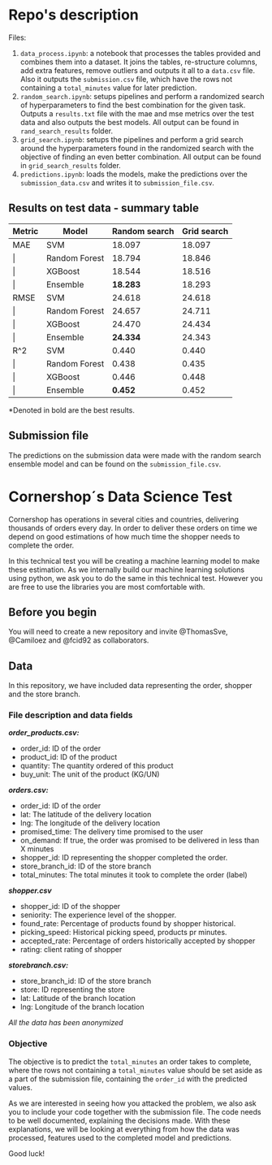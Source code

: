 # Repo's description

Files:
1. `data_process.ipynb`: a notebook that processes the tables provided and combines them into a dataset. It joins the tables, re-structure columns, add extra features, remove outliers and outputs it all to a `data.csv` file. Also it outputs the `submission.csv` file, which have the rows not containing a `total_minutes` value for later prediction.
2. `random_search.ipynb`: setups pipelines and perform a randomized search of hyperparameters to find the best combination for the given task. Outputs a `results.txt` file with the mae and mse metrics over the test data and also outputs the best models. All output can be found in `rand_search_results` folder.
3. `grid_search.ipynb`: setups the pipelines and perform a grid search around the hyperparameters found in the randomized search with the objective of finding an even better combination. All output can be found in `grid_search_results` folder.
4. `predictions.ipynb`: loads the models, make the predictions over the `submission_data.csv` and writes it to `submission_file.csv`.

## Results on test data - summary table

| Metric | Model         | Random search       | Grid search         |
|--------|---------------|---------------------|---------------------|
| MAE    | SVM           | 18.097   | 18.097  |
| \|     | Random Forest | 18.794  | 18.846  |
| \|     | XGBoost       | 18.544  | 18.516  |
| \|     | Ensemble      | **18.283**  | 18.293   |
|RMSE    | SVM           | 24.618   | 24.618   |
| \|     | Random Forest | 24.657  | 24.711  |
| \|     | XGBoost       | 24.470   | 24.434  |
| \|     | Ensemble      | **24.334**  | 24.343  |
|  R^2   | SVM           | 0.440  | 0.440 |
| \|     | Random Forest | 0.438  | 0.435  |
| \|     | XGBoost       | 0.446 | 0.448  |
| \|     | Ensemble      | **0.452**  | 0.452 |

*Denoted in bold are the best results.

## Submission file
The predictions on the submission data were made with the random search ensemble model and can be found on the `submission_file.csv`.

# Cornershop´s Data Science Test

Cornershop has operations in several cities and countries, delivering thousands of orders every day. In order to deliver these orders on time we depend on good estimations of how much time the shopper needs to complete the order.

In this technical test you will be creating a machine learning model to make these estimation. As we internally build our machine learning solutions using python, we ask you to do the same in this technical test. However you are free to use the libraries you are most comfortable with.

## Before you begin ##
You will need to create a new repository and invite @ThomasSve, @Camiloez and @fcid92 as collaborators.

## Data

In this repository, we have included data representing the order, shopper and the store branch. 

### File description and data fields
***order_products.csv:***
- order_id: ID of the order
- product_id: ID of the product
- quantity: The quantity ordered of this product
- buy_unit: The unit of the product (KG/UN)

***orders.csv:***
- order_id: ID of the order
- lat: The latitude of the delivery location
- lng: The longitude of the delivery location
- promised_time: The delivery time promised to the user
- on_demand: If true, the order was promised to be delivered in less than X minutes
- shopper_id: ID representing the shopper completed the order.
- store_branch_id: ID of the store branch
- total_minutes: The total minutes it took to complete the order (label)

***shopper.csv***
- shopper_id: ID of the shopper
- seniority: The experience level of the shopper.
- found_rate: Percentage of products found by shopper historical.
- picking_speed: Historical picking speed, products pr minutes.
- accepted_rate: Percentage of orders historically accepted by shopper
- rating: client rating of shopper

***storebranch.csv:***
- store_branch_id: ID of the store branch
- store: ID representing the store
- lat: Latitude of the branch location
- lng: Longitude of the branch location

*All the data has been anonymized*

### Objective

The objective is to predict the `total_minutes` an order takes to complete, where the rows not containing a `total_minutes` value should be set aside as a part of the submission file, containing the `order_id` with the predicted values. 

As we are interested in seeing how you attacked the problem, we also ask you to include your code together with the submission file. The code needs to be well documented, explaining the decisions made. With these explanations, we will be looking at everything from how the data was processed, features used to the completed model and predictions. 

Good luck!
